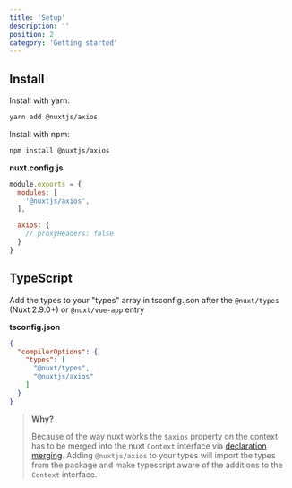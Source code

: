 ```yaml
---
title: 'Setup'
description: ''
position: 2
category: 'Getting started'
---
```



## Install

Install with yarn:

```bash
yarn add @nuxtjs/axios
```

Install with npm:

```bash
npm install @nuxtjs/axios
```

**nuxt.config.js**

```js
module.exports = {
  modules: [
    '@nuxtjs/axios',
  ],

  axios: {
    // proxyHeaders: false
  }
}
```


## TypeScript

Add the types to your "types" array in tsconfig.json after the `@nuxt/types` (Nuxt 2.9.0+) or `@nuxt/vue-app` entry

**tsconfig.json**

```json
{
  "compilerOptions": {
    "types": [
      "@nuxt/types",
      "@nuxtjs/axios"
    ]
  }
}
```
> **Why?**
>
> Because of the way nuxt works the `$axios` property on the context has to be merged into the nuxt `Context` interface via [declaration merging](https://www.typescriptlang.org/docs/handbook/declaration-merging.html). Adding `@nuxtjs/axios` to your types will import the types from the package and make typescript aware of the additions to the `Context` interface.
